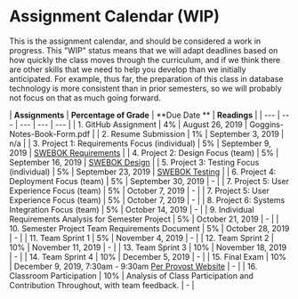 # Assignment Calendar (WIP)

This is the assignment calendar, and should be considered a work in progress. This "WIP" status means that we will adapt deadlines based on how quickly the class moves through the curriculum, and if we think there are other skills that we need to help you develop than we initially anticipated. For example, thus far, the preparation of this class in database technology is more consistent than in prior semesters, so we will probably not focus on that as much going forward. 

| **Assignments** | **Percentage of Grade** | **Due Date ** | **Readings** | 
| --- | --- | --- | --- | --- |
| 1. GitHub Assignment | 4% | August 26, 2019 | Goggins-Notes-Book-Form.pdf |
| 2. Resume Submission | 1% | September 3, 2019 | n/a | 
| 3. Project 1: Requirements Focus (individual) | 5% | September 9, 2019 | [SWEBOK Requirements](../readings/SWEBOK-Requirements.pdf) | 
| 4. Project 2: Design Focus (team) | 5% |  September 16, 2019 | [SWEBOK Design](../readings/SWEBOK-Design.pdf) | 
| 5. Project 3: Testing Focus (individual) | 5% | September 23, 2019 |  [SWEBOK Testing](../readings/SWEBOK-Testing.pdf) | 
| 6. Project 4: Deployment Focus (team) | 5% | September 30, 2019 | - |
| 7. Project 5: User Experience Focus (team) | 5% | October 7, 2019 | - |
| 7. Project 5: User Experience Focus (team) | 5% | October 7, 2019 | - |
| 8. Project 6: Systems Integration Focus (team) | 5% | October 14, 2019 | - |
| 9. Individual Requirements Analysis for Semester Project | 5% | October 21, 2019 | - |
| 10. Semester Project Team Requirements Document | 5% | October 28, 2019 | - |
| 11. Team Sprint 1 | 5% | November 4, 2019 | - |
| 12. Team Sprint 2 | 10% | November 11, 2019 | - |
| 13. Team Sprint 3 | 10% | November 18, 2019 | - |
| 14. Team Sprint 4 | 10% | December 5, 2019 | - |
| 15. Final Exam | 10% | December 9, 2019, 7:30am - 9:30am [Per Provost Website](https://registrar.missouri.edu/academic-calendar/final-exam-schedule/) | - |
| 16. Classroom Participation | 10% | Analysis of Class Participation and Contribution Throughout, with team feedback. | - |
